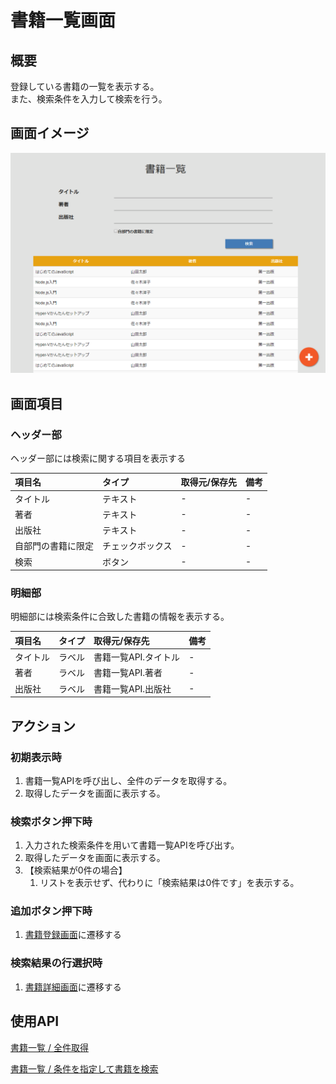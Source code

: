 # 書籍一覧画面

## 概要

登録している書籍の一覧を表示する。  
また、検索条件を入力して検索を行う。

## 画面イメージ

![一覧画面](images/screen/list.png)

## 画面項目

### ヘッダー部

ヘッダー部には検索に関する項目を表示する

| 項目名             | タイプ           | 取得元/保存先 | 備考 |
| :----------------- | :--------------- | :------------ | :--- |
| タイトル           | テキスト         | -             | -    |
| 著者               | テキスト         | -             | -    |
| 出版社             | テキスト         | -             | -    |
| 自部門の書籍に限定 | チェックボックス | -             | -    |
| 検索               | ボタン           | -             | -    |

### 明細部

明細部には検索条件に合致した書籍の情報を表示する。

| 項目名   | タイプ | 取得元/保存先        | 備考 |
| :------- | :----- | :------------------- | :--- |
| タイトル | ラベル | 書籍一覧API.タイトル | -    |
| 著者     | ラベル | 書籍一覧API.著者     | -    |
| 出版社   | ラベル | 書籍一覧API.出版社   | -    |

## アクション

### 初期表示時

1. 書籍一覧APIを呼び出し、全件のデータを取得する。
2. 取得したデータを画面に表示する。

### 検索ボタン押下時

1. 入力された検索条件を用いて書籍一覧APIを呼び出す。
2. 取得したデータを画面に表示する。
3. 【検索結果が0件の場合】
    1. リストを表示せず、代わりに「検索結果は0件です」を表示する。

### 追加ボタン押下時

1. [書籍登録画面](register.md)に遷移する

### 検索結果の行選択時

1. [書籍詳細画面](detail.md)に遷移する

## 使用API

[書籍一覧 / 全件取得](https://bookmanagementapi.docs.apiary.io/#reference/0/1/0)

[書籍一覧 / 条件を指定して書籍を検索](https://bookmanagementapi.docs.apiary.io/#reference/0/1/1)

